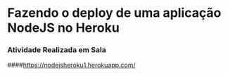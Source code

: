 # Fazendo o deploy de uma aplicação NodeJS no Heroku

### Atividade Realizada em Sala

####https://nodejsheroku1.herokuapp.com/
